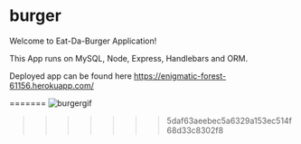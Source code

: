 # burger

Welcome to Eat-Da-Burger Application!

This App runs on MySQL, Node, Express, Handlebars and ORM.

Deployed app can be found here https://enigmatic-forest-61156.herokuapp.com/


=======
![burgergif](https://user-images.githubusercontent.com/28113405/45130429-3df79000-b14e-11e8-9ad7-73fcb2316e9d.gif)
>>>>>>> 5daf63aeebec5a6329a153ec514f68d33c8302f8
